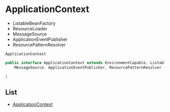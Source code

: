 # ApplicationContext

- ListableBeanFactory
- ResourceLoader
- MessageSource
- ApplicationEventPublisher
- ResourcePatternResolver

`ApplicationContext`

```java
public interface ApplicationContext extends EnvironmentCapable, ListableBeanFactory, HierarchicalBeanFactory,
    MessageSource, ApplicationEventPublisher, ResourcePatternResolver {

}
```

## List

- [ApplicationContext](https://blog.csdn.net/sid1109217623/article/details/83583411)